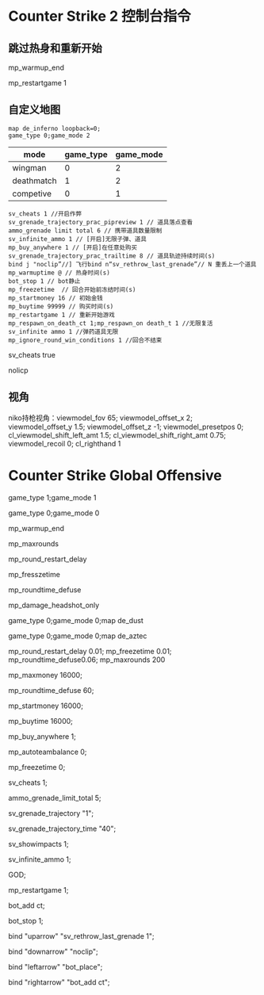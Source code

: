 # Counter Strike 2 控制台指令

## 跳过热身和重新开始

mp_warmup_end 

mp_restartgame 1 

## 自定义地图


```hl2
map de_inferno loopback=0; 
game_type 0;game_mode 2 
```

| mode       | game_type | game_mode |
| ---------- | --------- | --------- |
| wingman    | 0         | 2         |
| deathmatch | 1         | 2         |
| competive  | 0         | 1         |

 ```cs2
 sv_cheats 1 //开启作弊
 sv_grenade_trajectory_prac_pipreview 1 // 道具落点查看
 ammo_grenade limit total 6 // 携带道具数量限制
 sv_infinite_ammo 1 // [开启]无限子弹、道具
 mp_buy_anywhere 1 // [开启]在任意处购买
 sv_grenade_trajectory_prac_trailtime 8 // 道具轨迹持续时间(s)
 bind j "noclip”//] 飞行bind n“sv_rethrow_last_grenade”// N 重丢上一个道具
 mp_warmuptime @ // 热身时间(s)
 bot_stop 1 // bot静止
 mp_freezetime  // 回合开始前冻结时间(s)
 mp_startmoney 16 // 初始金钱
 mp_buytime 99999 // 购买时间(s)
 mp_restartgame 1 // 重新开始游戏
 mp_respawn_on_death_ct 1;mp_respawn_on death_t 1 //无限复活
 sv_infinite ammo 1 //弹药道具无限
 mp_ignore_round_win_conditions 1 //回合不结束
 ```







sv_cheats true 

nolicp 

## 视角

niko持枪视角：viewmodel_fov 65; viewmodel_offset_x 2; viewmodel_offset_y 1.5; viewmodel_offset_z -1; viewmodel_presetpos 0; cl_viewmodel_shift_left_amt 1.5; cl_viewmodel_shift_right_amt 0.75; viewmodel_recoil 0; cl_righthand 1 

# Counter Strike Global Offensive

game_type 1;game_mode 1 

game_type 0;game_mode 0 

 

mp_warmup_end 

mp_maxrounds 

mp_round_restart_delay 

mp_fresszetime 

mp_roundtime_defuse 

mp_damage_headshot_only 

 

game_type 0;game_mode 0;map de_dust 

game_type 0;game_mode 0;map de_aztec 

 

mp_round_restart_delay 0.01; mp_freezetime 0.01; mp_roundtime_defuse0.06; mp_maxrounds 200 

 

mp_maxmoney 16000; 

mp_roundtime_defuse 60; 

mp_startmoney 16000; 

mp_buytime 16000; 

mp_buy_anywhere 1; 

mp_autoteambalance 0; 

mp_freezetime 0; 

sv_cheats 1; 

ammo_grenade_limit_total 5; 

sv_grenade_trajectory "1"; 

sv_grenade_trajectory_time "40"; 

sv_showimpacts 1; 

sv_infinite_ammo 1; 

GOD; 

mp_restartgame 1; 

bot_add ct; 

bot_stop 1; 

 

bind "uparrow" "sv_rethrow_last_grenade 1"; 

bind "downarrow" "noclip"; 

bind "leftarrow" "bot_place"; 

bind "rightarrow" "bot_add ct"; 